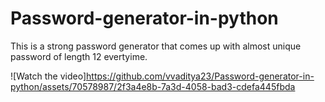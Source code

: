 # Password-generator-in-python

This is a strong password generator that comes up with almost unique password of length 12 evertyime.

![Watch the video]https://github.com/vvaditya23/Password-generator-in-python/assets/70578987/2f3a4e8b-7a3d-4058-bad3-cdefa445fbda

